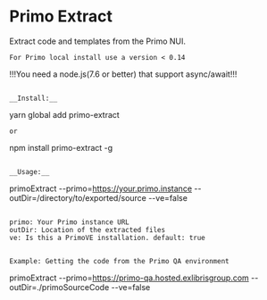 # Primo Extract #
Extract code and templates from the Primo NUI.


```
For Primo local install use a version < 0.14
```
!!!You need a node.js(7.6 or better) that support async/await!!!
```

__Install:__
```
yarn global add primo-extract
```
or
```
npm install primo-extract -g
```

__Usage:__
```
primoExtract --primo=https://your.primo.instance --outDir=/directory/to/exported/source --ve=false
```

primo: Your Primo instance URL   
outDir: Location of the extracted files   
ve: Is this a PrimoVE installation. default: true


Example: Getting the code from the Primo QA environment
```
primoExtract --primo=https://primo-qa.hosted.exlibrisgroup.com --outDir=./primoSourceCode --ve=false
```
